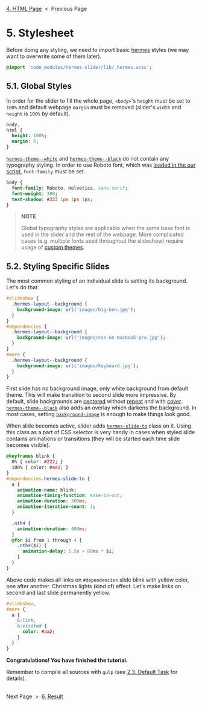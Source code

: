 [4. HTML Page][html-page] &nbsp;&lt;&nbsp; Previous Page

[html-page]: 4_index.html.md

# 5. Stylesheet

Before doing any styling, we need to import basic [hermes][hermes] styles
(we may want to overwrite some of them later).

[hermes]: https://github.com/webfront-toolkit/hermes

```sass
@import 'node_modules/hermes-slider/lib/_hermes.scss';
```
## 5.1. Global Styles

In order for the slider to fill the whole page, `<body>`'s `height` must
be set to `100%` and default webpage `margin` must be removed (slider's
`width` and `height` is `100%` by default).

```sass
body,
html {
  height: 100%;
  margin: 0;
}
```

[`hermes-theme--white`][theme-classes] and [`hermes-theme--black`][theme-classes]
do not contain any typography styling. In order to use Roboto font,
which was [loaded in the our script][script], `font-family` must be set.

[theme-classes]: https://github.com/webfront-toolkit/hermes/blob/master/doc/class-names.md#theme-class-names
[transition-classes]: https://github.com/webfront-toolkit/hermes/blob/master/doc/class-names.md#transition-class-names
[script]: 3_script.js.md#33-font-loader

```sass
body {
  font-family: Roboto, Helvetica, sans-serif;
  font-weight: 300;
  text-shadow: #333 1px 1px 1px;
}
```

> **NOTE**
>
> Global typography styles are applicable when the same base font is
> used in the slider and the rest of the webpage. More complicated cases
> (e.g. multiple fonts used throughout the slideshow) require usage
> of [custom themes][custom-themes].

[custom-themes]: https://github.com/webfront-toolkit/hermes/blob/master/doc/custom-themes.md

## 5.2. Styling Specific Slides

The most common styling of an individual slide is setting its background.
Let's do that.

```sass
#slideshow {
  .hermes-layout--background {
    background-image: url('images/big-ben.jpg');
  }
}
#dependencies {
  .hermes-layout--background {
    background-image: url('images/css-on-macbook-pro.jpg');
  }
}
#more {
  .hermes-layout--background {
    background-image: url('images/keyboard.jpg');
  }
}
```

First slide has no background image, only white background from default theme.
This will make transition to second slide more impressive.
By default, slide backgrounds are [centered][background-position] without
[repeat][background-repeat] and with [cover][background-size].
[`hermes-theme--black`][theme-classes] also adds an&nbsp;overlay which
darkens the background.
In most cases, setting [`background-image`][background-image] is enough
to make things look good.

[background-position]: https://www.w3.org/TR/css3-background/#the-background-position
[background-repeat]: https://www.w3.org/TR/css3-background/#the-background-repeat
[background-size]: https://www.w3.org/TR/css3-background/#the-background-size
[background-image]: https://www.w3.org/TR/css3-background/#the-background-image

When slide becomes active, slider adds [`hermes-slide-to`][slide-to] class
on it. Using this class as a part of CSS selector is very handy in cases when
styled slide contains animations or transitions (they will be started each
time slide becomes visible).

[slide-to]: https://github.com/webfront-toolkit/hermes/blob/master/doc/class-names.md#hermes-slide-to

```sass
@keyframes blink {
  0% { color: #222; }
  100% { color: #aa2; }
}
#dependencies.hermes-slide-to {
  a {
    animation-name: blink;
    animation-timing-function: ease-in-out;
    animation-duration: 300ms;
    animation-iteration-count: 1;
  }

  .nth4 {
    animation-duration: 400ms;
  }
  @for $i from 1 through 4 {
    .nth#{$i} {
      animation-delay: 1.5s + 80ms * $i;
    }
  }
}
```

Above code makes all links on `#dependencies` slide blink with yellow color, one
after another. Christmas lights (kind of) effect. Let's make links on second and
last slide permanently yellow.

```sass
#slideshow,
#more {
  a {
    &:link,
    &:visited {
      color: #aa2;
    }
  }
}
```

**Congratulations! You have finished the tutorial.**

Remember to compile all sources with `gulp`
(see [2.3. Default Task][gulpfile] for details).

[gulpfile]: 2_gulpfile.js.md#23-default-task

&nbsp;<br>
Next Page &nbsp;&gt;&nbsp; [6. Result][result]

[result]: https://webfront-toolkit.github.io/hermes-node-example

